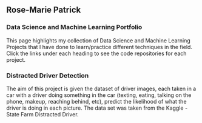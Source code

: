 ## Rose-Marie Patrick

### Data Science and Machine Learning Portfolio

This page highlights my collection of Data Science and Machine Learning Projects that I have done to learn/practice different techniques in the field. Click the links under each heading to see the code repositories for each project.

### Distracted Driver Detection
The aim of this project is given the dataset of driver images, each taken in a car with a driver doing something in the car (texting, eating, talking on the phone, makeup, reaching behind, etc), predict the likelihood of what the driver is doing in each picture. The data set was taken from the Kaggle - State Farm Distracted Driver.
